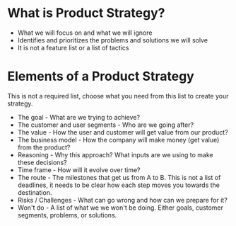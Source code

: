 # What is Product Strategy?
- What we will focus on and what we will ignore
- Identifies and prioritizes the problems and solutions we will solve
- It is not a feature list or a list of tactics

# Elements of a Product Strategy
This is not a required list, choose what you need from this list to create your strategy.
- The goal - What are we trying to achieve?
- The customer and user segments - Who are we going after?
- The value - How the user and customer will get value from our product?
- The business model - How the company will make money (get value) from the product?
- Reasoning - Why this approach? What inputs are we using to make these decisions?
- Time frame - How will it evolve over time? 
- The route - The milestones that get us from A to B. This is not a list of deadlines, it needs to be clear how each step moves you towards the destination.
- Risks / Challenges - What can go wrong and how can we prepare for it?
- Won't do - A list of what we we won't be doing. Either goals, customer segments, problems, or solutions.